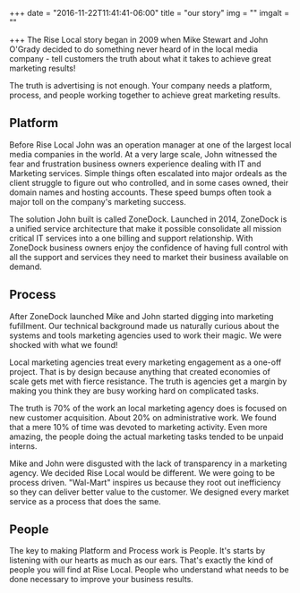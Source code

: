 +++
date = "2016-11-22T11:41:41-06:00"
title = "our story"
img = ""
imgalt = ""

+++
The Rise Local story began in 2009 when Mike Stewart and John O'Grady decided to do something never heard of in the local media company - tell customers the truth about what it takes to achieve great marketing results!
<!--more-->

The truth is advertising is not enough. Your company needs a platform, process, and people working together to achieve great marketing results.

## Platform
Before Rise Local John was an operation manager at one of the largest local media companies in the world. At a very large scale, John witnessed the fear and frustration business owners experience dealing with IT and Marketing services. Simple things often escalated into major ordeals as the client struggle to figure out who controlled, and in some cases owned, their domain names and hosting accounts. These speed bumps often took a major toll on the company's marketing success.

The solution John built is called ZoneDock. Launched in 2014, ZoneDock is a unified service architecture that make it possible consolidate all mission critical IT services into a one billing and support relationship. With ZoneDock business owners enjoy the confidence of having full control with all the support and services they need to market their business available on demand.

## Process
After ZoneDock launched Mike and John started digging into marketing fufillment. Our technical background made us naturally curious about the systems and tools marketing agencies used to work their magic. We were shocked with what we found!

Local marketing agencies treat every marketing engagement as a one-off project. That is by design because anything that created economies of scale gets met with fierce resistance. The truth is agencies get a margin by making you think they are busy working hard on complicated tasks.

The truth is 70% of the work an local marketing agency does is focused on new customer acquisition. About 20% on administrative work. We found that a mere 10% of time was devoted to marketing activity. Even more amazing, the people doing the actual marketing tasks tended to be unpaid interns.

Mike and John were disgusted with the lack of transparency in a marketing agency. We decided Rise Local would be different. We were going to be process driven. "Wal-Mart" inspires us because they root out inefficiency so they can deliver better value to the customer. We designed every market service as a process that does the same.

## People
The key to making Platform and Process work is People. It's starts by listening with our hearts as much as our ears. That's exactly the kind of people you will find at Rise Local. People who understand what needs to be done necessary to improve your business results.
